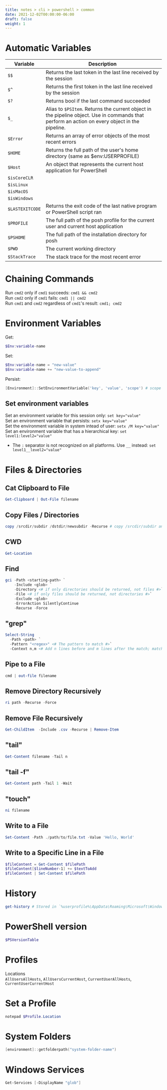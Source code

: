 ```yaml
---
title: notes > cli > powershell > common
date: 2021-12-02T00:00:00-06:00
draft: false
weight: 1
---
```


# Automatic Variables
| Variable | Description |
| -------- | ----------- |
| `$$` | Returns the last token in the last line received by the session |
| `$^` | Returns the first token in the last line received by the session |
| `$?` | Returns bool if the last command succeeded | 
| `$_` | Alias to `$PSItem`.  Returns the current object in the pipeline object.  Use in commands that perform an action on every object in the pipeline. | 
| `$Error` | Returns an array of error objects of the most recent errors |
| `$HOME` | Returns the full path of the user's home directory (same as $env:USERPROFILE) |
| `$Host` | An object that represents the current host application for PowerShell |
| `$isCoreCLR` | |
| `$isLinux` | |
| `$isMacOS` | |
| `$isWindows` | |
| `$LASTEXITCODE` | Returns the exit code of the last native program or PowerShell script ran |
| `$PROFILE` | The full path of the posh profile for the current user and current host application | 
| `$PSHOME` | The full path of the installation directory for posh |
| `$PWD` | The current working directory |
| `$StackTrace` | The stack trace for the most recent error |

# Chaining Commands
Run `cmd2` only if `cmd1` succeeds: `cmd1 && cmd2`  
Run `cmd2` only if `cmd1` fails: `cmd1 || cmd2`  
Run `cmd1` and `cmd2` regardless of `cmd1`'s result: `cmd1; cmd2`  

# Environment Variables  
Get:  
```powershell
$Env:variable-name
```
Set:  
```powershell
$Env:variable-name = "new-value"  
$Env:variable-name += "new-value-to-append"
```

Persist:
```powershell
[Environment]::SetEnvironmentVariable('key', 'value', 'scope') # scope = machine or user
```

## Set environment variables
Set an environment variable for this session only:		    `set key="value"`  
Set an environment variable that persists:			        `setx key="value"`  
Set the environment variable in system intead of user:	    `setx /M key="value"`  
Set an environment variable that has a hierarchical key:	`set level1:level2="value"`  
- The `:` separator is not recognized on all platforms.  Use `__` instead:  `set level1__level2="value"`

# Files & Directories
## Cat Clipboard to File
```powershell
Get-Clipboard | Out-File filename
```

## Copy Files / Directories
```powershell
copy /srcdir/subdir /dstdir/newsubdir -Recurse # copy /srcdir/subdir and all of its files and subdirectories to /dstdir/newsubdir and create it if it doesn't exist
```

## CWD
```powershell
Get-Location
```

## Find
```powershell
gci -Path <starting-path> `
    -Include <glob> `
    -Directory <# if only directories should be returned, not files #>`
    -File <# if only files should be returned, not directories #>`
    -Exclude <glob>
    -ErrorAction SilentlyContinue
    -Recurse -Force
```

## "grep"
```powershell
Select-String  
  -Path <path> `
  -Pattern "<regex>" <# The pattern to match #>`
  -Context n,m <# Add n lines before and m lines after the match; matches are denoted with > #>
```

## Pipe to a File
```powershell
cmd | out-file filename
```

## Remove Directory Recursively
```powershell
ri path -Recurse -Force
```

## Remove File Recursively
```powershell
Get-ChildItem  -Include .csv -Recurse | Remove-Item
```

## "tail"
```powershell
Get-Content filename -Tail n
```

## "tail -f"
```powershell
Get-Content path -Tail 1 -Wait
```

## "touch"
```powershell
ni filename
```

## Write to a File
```powershell
Set-Content -Path ./path/to/file.txt -Value 'Hello, World'
```

## Write to a Specific Line in a File
```powershell
$fileContent = Get-Content $filePath
$fileContent[$lineNumber-1] += $textToAdd
$fileContent | Set-Content $filePath
```

# History
```powershell
get-history # Stored in `%userprofile%\AppData\Roaming\Microsoft\Windows\PowerShell\PSReadline`
```

# PowerShell version
```powershell
$PSVersionTable
```

# Profiles
Locations  
`AllUsersAllHosts`, `AllUsersCurrentHost`, `CurrentUserAllHosts`, `CurrentUserCurrentHost`

# Set a Profile
```powershell
notepad $Profile.Location
```

# System Folders
```powershell
[environment]::getfolderpath("system-folder-name")
```

# Windows Services
```powershell
Get-Services [-DisplayName "glob"]
```
